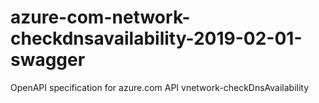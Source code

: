# azure-com-network-checkdnsavailability-2019-02-01-swagger
OpenAPI specification for azure.com API vnetwork-checkDnsAvailability
